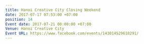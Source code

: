 ```yaml
---
title: Hanoi Creative City Closing Weekend
date: 2017-07-17 07:53:00 +07:00
position: 14
Event date: 2017-07-21 00:00:00 +07:00
Venue: Hanoi Creative City
Event URL: https://www.facebook.com/events/143014529610291/
---
```


